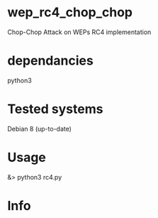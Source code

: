 # wep_rc4_chop_chop
Chop-Chop Attack on WEPs RC4 implementation

# dependancies
python3

# Tested systems
Debian 8 (up-to-date)

# Usage
&> python3 rc4.py


# Info


